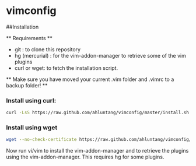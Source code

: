 vimconfig
=========

##Installation

** Requirements **

* git : to clone this repository
* hg (mercurial) : for the vim-addon-manager to retrieve some of the vim plugins
* curl or wget: to fetch the installation script.

** Make sure you have moved your current .vim folder and .vimrc to a backup folder! **

### Install using curl:

```bash
curl -LsS https://raw.github.com/ahluntang/vimconfig/master/install.sh | bash
```

### Install using wget

```bash
wget --no-check-certificate https://raw.github.com/ahluntang/vimconfig/master/install.sh -O - | bash
```

Now run vi/vim to install the vim-addon-manager and to retrieve the plugins using the vim-addon-manager.
This requires hg for some plugins.
